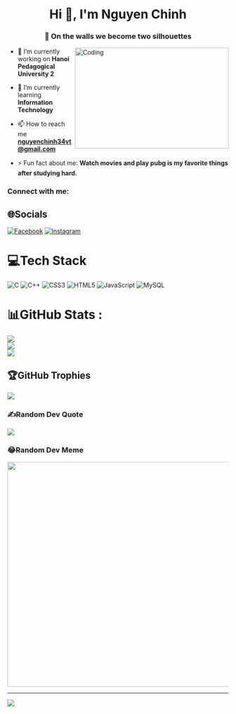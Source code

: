 <h1 align="center">Hi 👋, I'm Nguyen Chinh</h1>
<h3 align="center">🦉 On the walls we become two silhouettes</h3>
<a href="https://www.facebook.com/chinhnguyen343/" target="_blank"> <img align="right" alt="Coding" width=350 height =230 src="https://media3.giphy.com/media/r6vs6u9NngyiANYCRI/giphy.gif?cid=ecf05e477ctqk5d9fcwm6a389debxjn1182x39ahtn5ys8a6&ep=v1_gifs_search&rid=giphy.gif&ct=g"></a> 

- 🔭 I’m currently working on **Hanoi Pedagogical University 2**

- 🌱 I’m currently learning **Information Technology**

- 📫 How to reach me **nguyenchinh34vt@gmail.com**

- ⚡ Fun fact about me:  **Watch movies and play pubg is my favorite things after studying hard.**

<h3 align="left">Connect with me:</h3>
<p align="left">
  
## 🌐Socials
[![Facebook](https://img.shields.io/badge/Facebook-%231877F2.svg?logo=Facebook&logoColor=white)](https://www.facebook.com/chinhnguyen343/) [![Instagram](https://img.shields.io/badge/Instagram-%23E4405F.svg?logo=Instagram&logoColor=white)](https://instagram.com/https://www.instagram.com/chinh.34/) 

# 💻Tech Stack
![C](https://img.shields.io/badge/c-%2300599C.svg?style=plastic&logo=c&logoColor=white) ![C++](https://img.shields.io/badge/c++-%2300599C.svg?style=plastic&logo=c%2B%2B&logoColor=white) ![CSS3](https://img.shields.io/badge/css3-%231572B6.svg?style=plastic&logo=css3&logoColor=white) ![HTML5](https://img.shields.io/badge/html5-%23E34F26.svg?style=plastic&logo=html5&logoColor=white) ![JavaScript](https://img.shields.io/badge/javascript-%23323330.svg?style=plastic&logo=javascript&logoColor=%23F7DF1E) ![MySQL](https://img.shields.io/badge/mysql-%2300f.svg?style=plastic&logo=mysql&logoColor=white)
# 📊GitHub Stats :
![](https://github-readme-stats.vercel.app/api?username=chinhnguyen34&theme=nightowl&hide_border=false&include_all_commits=true&count_private=true)<br/>
![](https://github-readme-streak-stats.herokuapp.com/?user=chinhnguyen34&theme=nightowl&hide_border=false)<br/>
![](https://github-readme-stats.vercel.app/api/top-langs/?username=chinhnguyen34&theme=nightowl&hide_border=false&include_all_commits=true&count_private=true&layout=compact)

## 🏆GitHub Trophies
![](https://github-trophies.vercel.app/?username=chinhnguyen34&theme=buddhism&no-frame=false&no-bg=false&margin-w=4)

### ✍️Random Dev Quote
![](https://quotes-github-readme.vercel.app/api?type=horizontal&theme=gruvbox)

### 😂Random Dev Meme
<img src="https://random-memer.herokuapp.com/" width="512px"/>

---
[![](https://visitcount.itsvg.in/api?id=chinhnguyen34&icon=7&color=7)](https://visitcount.itsvg.in)
